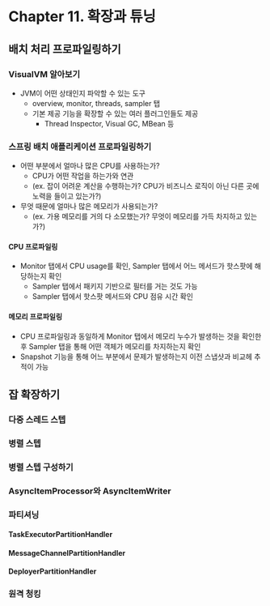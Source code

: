 # Chapter 11. 확장과 튜닝

## 배치 처리 프로파일링하기
### VisualVM 알아보기
- JVM이 어떤 상태인지 파악할 수 있는 도구
  - overview, monitor, threads, sampler 탭
  - 기본 제공 기능을 확장할 수 있는 여러 플러그인들도 제공
    - Thread Inspector, Visual GC, MBean 등

### 스프링 배치 애플리케이션 프로파일링하기
- 어떤 부분에서 얼마나 많은 CPU를 사용하는가?
  - CPU가 어떤 작업을 하는가와 연관
  - (ex. 잡이 어려운 계산을 수행하는가? CPU가 비즈니스 로직이 아닌 다른 곳에 노력을 들이고 있는가?)
- 무엇 때문에 얼마나 많은 메모리가 사용되는가?
  - (ex. 가용 메모리를 거의 다 소모했는가? 무엇이 메모리를 가득 차지하고 있는가?)
#### CPU 프로파일링
- Monitor 탭에서 CPU usage를 확인, Sampler 탭에서 어느 메서드가 핫스팟에 해당하는지 확인
  - Sampler 탭에서 패키지 기반으로 필터를 거는 것도 가능
  - Sampler 탭에서 핫스팟 메서드와 CPU 점유 시간 확인
#### 메모리 프로파일링
- CPU 프로파일링과 동일하게 Monitor 탭에서 메모리 누수가 발생하는 것을 확인한 후 Sampler 탭을 통해 어떤 객체가 메모리를 차지하는지 확인
- Snapshot 기능을 통해 어느 부분에서 문제가 발생하는지 이전 스냅샷과 비교헤 추적이 가능

## 잡 확장하기
### 다중 스레드 스텝
### 병렬 스텝
### 병렬 스텝 구성하기
### AsyncItemProcessor와 AsyncItemWriter
### 파티셔닝
#### TaskExecutorPartitionHandler
#### MessageChannelPartitionHandler
#### DeployerPartitionHandler
### 원격 청킹
